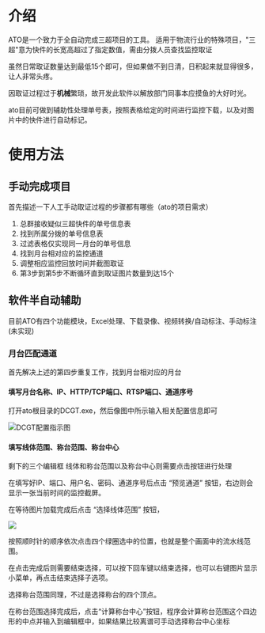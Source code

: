 # 介绍

ATO是一个致力于全自动完成三超项目的工具。 适用于物流行业的特殊项目，"三超"意为快件的长宽高超过了指定数值，需由分拨人员查找监控取证

虽然日常取证数量达到最低15个即可，但如果做不到日清，日积起来就显得很多，让人非常头疼。

因取证过程过于**机械**繁琐，故开发此软件以解放部门同事本应摸鱼的大好时光。

ato目前可做到辅助性处理单号表，按照表格给定的时间进行监控下载，以及对图片中的快件进行自动标记。

# 使用方法

## 手动完成项目

首先描述一下人工手动取证过程的步骤都有哪些（ato的项目需求）

1. 总群接收疑似三超快件的单号信息表
2. 找到所属分拨的单号信息表
3. 过滤表格仅实现同一月台的单号信息
4. 找到月台相对应的监控通道
5. 调整相应监控回放时间并截图取证
6. 第3步到第5步不断循环直到取证图片数量到达15个

## 软件半自动辅助

目前ATO有四个功能模块，Excel处理、下载录像、视频转换/自动标注、手动标注(未实现)

### 月台匹配通道
首先解决上述的第四步重复工作，找到月台相对应的月台 

#### 填写月台名称、IP、HTTP/TCP端口、RTSP端口、通道序号
打开ato根目录的DCGT.exe，然后像图中所示输入相关配置信息即可

![DCGT配置指示图](docs\imgs\DCGT使用指示图.png)

#### 填写线体范围、称台范围、称台中心
剩下的三个编辑框 线体和称台范围以及称台中心则需要点击按钮进行处理

在填写好IP、端口、用户名、密码、通道序号后点击 “预览通道” 按钮，右边则会显示一张当前时间的监控截屏。

在等待图片加载完成后点击 “选择线体范围” 按钮，

![](docs\imgs\线体范围.png)

按照顺时针的顺序依次点击四个绿圈选中的位置，也就是整个画面中的流水线范围。

在点击完成后则需要结束选择，可以按下回车键以结束选择，也可以右键图片显示小菜单，再点击结束选择子选项。

选择称台范围同理，不过是选择称台的四个顶点。

在称台范围选择完成后，点击“计算称台中心”按钮，程序会计算称台范围这个四边形的中点并输入到编辑框中，如果结果比较离谱可手动选择称台中心坐标



